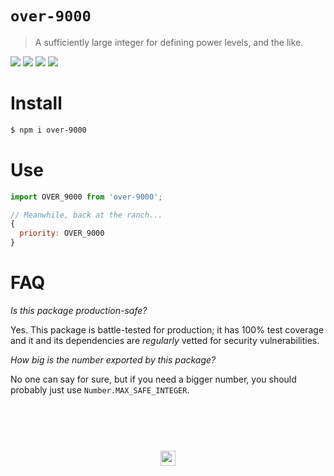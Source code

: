 # `over-9000`

> A sufficiently large integer for defining power levels, and the like.

[![][npm-img]][npm-url] [![][david-img]][david-url] [![][cc-img]][cc-url] [![][xo-img]][xo-url]

# Install

```bash
$ npm i over-9000
```

# Use

```js
import OVER_9000 from 'over-9000';

// Meanwhile, back at the ranch...
{
  priority: OVER_9000
}
```

# FAQ

_Is this package production-safe?_

Yes. This package is battle-tested for production; it has 100% test coverage and it and its dependencies are _regularly_ vetted for security vulnerabilities.

_How big is the number exported by this package?_

No one can say for sure, but if you need a bigger number, you should probably just use `Number.MAX_SAFE_INTEGER`.


## &nbsp;
<p align="center">
  <br>
  <img width="24" height="24" src="https://cloud.githubusercontent.com/assets/441546/25318539/db2f4cf2-2845-11e7-8e10-ef97d91cd538.png">
</p>

[npm-img]: https://img.shields.io/npm/v/@darkobits/node-boilerplate.svg?style=flat-square
[npm-url]: https://www.npmjs.com/package/@darkobits/node-boilerplate

[david-img]: https://img.shields.io/david/darkobits/node-boilerplate.svg?style=flat-square
[david-url]: https://david-dm.org/darkobits/node-boilerplate

[cc-img]: https://img.shields.io/badge/conventional%20commits-1.0.0-027dc6.svg?style=flat-square
[cc-url]: https://github.com/conventional-changelog/standard-version

[xo-img]: https://img.shields.io/badge/code_style-XO-e271a5.svg?style=flat-square
[xo-url]: https://github.com/sindresorhus/xo
